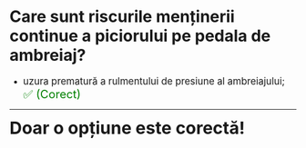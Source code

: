 # Care sunt riscurile menținerii continue a piciorului pe pedala de ambreiaj?

- <span style="font-size: larger;">uzura prematură a rulmentului de presiune al ambreiajului; <span style="color: green; font-size: larger;">✅ (Corect)</span></span>

---

<span style="font-size: 30px; font-weight: bold;">**Doar o opțiune este corectă!**</span>